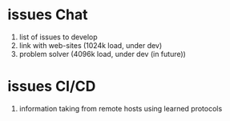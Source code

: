 # issues Chat

1. list of issues to develop
2. link with web-sites (1024k load, under dev)
3. problem solver (4096k load, under dev (in future))

# issues CI/CD

1. information taking from remote hosts using
   learned protocols
